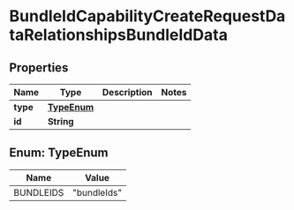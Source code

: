 

# BundleIdCapabilityCreateRequestDataRelationshipsBundleIdData


## Properties

| Name | Type | Description | Notes |
|------------ | ------------- | ------------- | -------------|
|**type** | [**TypeEnum**](#TypeEnum) |  |  |
|**id** | **String** |  |  |



## Enum: TypeEnum

| Name | Value |
|---- | -----|
| BUNDLEIDS | &quot;bundleIds&quot; |



